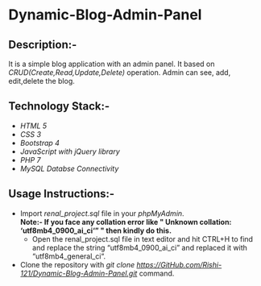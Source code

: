 # Dynamic-Blog-Admin-Panel

## Description:-

It is a simple blog application with an admin panel. It based on _CRUD(Create,Read,Update,Delete)_ operation. Admin can see, add, edit,delete the blog. 

## Technology Stack:-

* *HTML 5*
* *CSS 3*
* *Bootstrap 4*
* *JavaScript with jQuery library*
* *PHP 7*
* *MySQL Databse Connectivity*

## Usage Instructions:-

* Import _renal_project.sql_ file in your _phpMyAdmin_. <br />
  **Note:- If you face any collation error like " Unknown collation: ‘utf8mb4_0900_ai_ci‘” " then kindly do this.**
    * Open the renal_project.sql file in text editor and hit CTRL+H to find and replace the string “utf8mb4_0900_ai_ci” and replaced it with “utf8mb4_general_ci“.<br />
* Clone the repository with _git clone https://GitHub.com/Rishi-121/Dynamic-Blog-Admin-Panel.git_ command.


